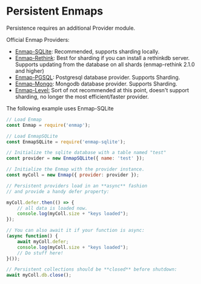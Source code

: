 # Persistent Enmaps

Persistence requires an additional Provider module.

Official Enmap Providers:

* [Enmap-SQLite](https://www.npmjs.com/package/enmap-sqlite): Recommended, supports sharding locally.
* [Enmap-Rethink](https://www.npmjs.com/package/enmap-rethink): Best for sharding if you can install a rethinkdb server. Supports updating from the database on all shards \(enmap-rethink 2.1.0 and higher\)
* [Enmap-PGSQL](https://www.npmjs.com/package/enmap-pgsql): Postgresql database provider. Supports Sharding.
* [Enmap-Mongo](https://www.npmjs.com/package/enmap-mongo): Mongodb database provider. Supports Sharding.
* [Enmap-Level:](https://www.npmjs.com/package/enmap-level) Sort of not recommended at this point, doesn't support sharding, no longer the most efficient/faster provider.

The following example uses Enmap-SQLite

```javascript
// Load Enmap
const Enmap = require('enmap');

// Load EnmapSQLite
const EnmapSQLite = require('enmap-sqlite');

// Initialize the sqlite database with a table named "test"
const provider = new EnmapSQLite({ name: 'test' });

// Initialize the Enmap with the provider instance.
const myColl = new Enmap({ provider: provider });

// Persistent providers load in an **async** fashion
// and provide a handy defer property:

myColl.defer.then(() => {
    // all data is loaded now.
    console.log(myColl.size + "keys loaded");
});

// You can also await it if your function is async: 
(async function() {
    await myColl.defer;
    console.log(myColl.size + "keys loaded");
    // Do stuff here!
}());

// Persistent collections should be **closed** before shutdown: 
await myColl.db.close();
```



